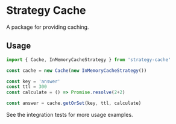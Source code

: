 # Strategy Cache

A package for providing caching.

## Usage

```js
import { Cache, InMemoryCacheStrategy } from 'strategy-cache'

const cache = new Cache(new InMemoryCacheStrategy())

const key = 'answer'
const ttl = 300
const calculate = () => Promise.resolve(2+2)

const answer = cache.getOrSet(key, ttl, calculate)
```

See the integration tests for more usage examples.

